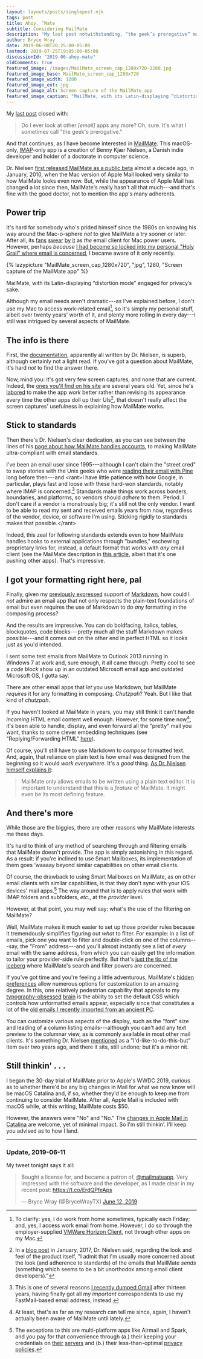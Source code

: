 ```yaml
---
layout: layouts/posts/singlepost.njk
tags: post
title: Ahoy, ’Mate
subtitle: Considering MailMate
description: "My last post notwithstanding, “the geek’s prerogative” makes it okay to try other email apps—like MailMate."
author: Bryce Wray
date: 2019-06-08T20:25:00-05:00
lastmod: 2019-07-25T19:05:00-05:00
discussionId: "2019-06-ahoy-mate"
oldComments: true
featured_image: /images/MailMate_screen_cap_1280x720-1280.jpg
featured_image_base: MailMate_screen_cap_1280x720
featured_image_width: 1280
featured_image_ext: jpg
featured_image_alt: Screen capture of the MailMate app
featured_image_caption: "MailMate, with its Latin-displaying “distortion mode” engaged for privacy’s sake" # quotation marks to allow colon
---
```


My [last post](/posts/2019/05/the-holy-mail) closed with:

> Do I ever look at other *[email]* apps any more? Oh, sure. It's what I sometimes call "the geek's prerogative."

And that continues, as I have become interested in [MailMate](https://freron.com). This macOS-only, [IMAP](https://en.wikipedia.org/wiki/Internet_Message_Access_Protocol)-only app is a creation of Benny Kjær Nielsen, a Danish indie developer and holder of a doctorate in computer science.

Dr. Nielsen [first released MailMate as a public beta](https://blog.freron.com/2010/first-beta-released/) almost a decade ago, in January, 2010, when the Mac version of Apple Mail looked very similar to how MailMate looks even now. But, while the appearance of Apple Mail has changed a lot since then, MailMate's really hasn't all that much---and that's fine with the good doctor, not to mention the app's many adherents.

## Power trip

It's hard for somebody who's prided himself since the 1980s on knowing his way around the Mac-o-sphere *not* to give MailMate a try sooner or later. After all, its [fans](https://www.youtube.com/watch?v=e_SlbQzL9lc) [swear](https://brettterpstra.com/2018/01/08/best-of-2017-working-on-macos/) [by](https://www.slant.co/options/1952/~mailmate-review) [it](https://www.youtube.com/playlist?list=PLC4ZkBr87CO0jmrQvGQ77t44tCT-xklqU) as *the* email client for Mac power users. However, perhaps *because* [I had become so locked into my personal "Holy Grail" where email is concerned](/posts/2019/05/the-holy-mail), I became aware of it only recently.

{% lazypicture "MailMate_screen_cap_1280x720", "jpg", 1280, "Screen capture of the MailMate app" %}

<p class="lazypicturecaption">MailMate, with its Latin-displaying “distortion mode” engaged for privacy’s sake.</p>

Although my email needs aren't dramatic---as I've explained before, I don't use my Mac to access work-related email[^vmMail], so it's simply my personal stuff, albeit over twenty years' worth of it, and plenty more rolling in every day---I still was intrigued by several aspects of MailMate.

[^vmMail]: To clarify: yes, I do work from home sometimes, typically each Friday; and, yes, I access work email from home. However, I do so through the employer-supplied [VMWare Horizon Client](https://www.vmware.com/products/horizon.html), not through other apps on my Mac.

## The info is there

First,  the [documentation](https://manual.mailmate-app.com/), apparently all written by Dr. Nielsen, is superb, although certainly not a light read. If you've got a question about MailMate, it's hard *not* to find the answer there.

Now, mind you: it's got very few screen captures, and none that are current. Indeed, the [ones you'll find on his site](https://freron.com/screenshots/) are several years old. Yet, since he's [labored](https://updates.mailmate-app.com/release_notes) to make the app *work* better rather than revising its appearance every time the other apps doll up their UIs[^lookandFeel], that doesn't really affect the screen captures' usefulness in explaining how MailMate works.

[^lookandFeel]: In a [blog post](https://blog.freron.com/2017/personalized_subscriber_emails/) in January, 2017, Dr. Nielsen said, regarding the look and feel of the product itself, "I admit that I'm usually more concerned about the look (and adherence to standards) of the emails that MailMate *sends* (something which seems to be a bit unorthodox among email client developers)."

## Stick to standards

Then there's Dr. Nielsen's clear dedication, as you can see between the lines of his [page about how MailMate handles accounts](https://manual.mailmate-app.com/account_setup), to making MailMate ultra-compliant with email standards.

I've been an email user since 1995---although I can't claim the "street cred" to swap stories with the Unix geeks who were [reading their email with Pine](https://en.wikipedia.org/wiki/Pine_(email_client)) long before then---and &lt;rant&gt;I have little patience with how Google, in particular, plays fast and loose with these hard-won standards, notably where IMAP is concerned.[^Gmail] Standards make things work across borders, boundaries, and platforms, so vendors should *adhere* to them. Period. I don't care if a vendor is monstrously big; it's still not the only vendor. I want to be able to read my sent and received emails years from now, regardless of the vendor, device, or software I'm using. Sticking rigidly to standards makes that possible.&lt;/rant&gt;

[^Gmail]: This is one of several reasons [I recently dumped Gmail](https://twitter.com/BryceWrayTX/status/1136675657700859904) after thirteen years, having finally got all my *important* correspondents to use my FastMail-based email address, instead.

Indeed, this zeal for following standards extends even to how MailMate handles hooks to external applications through "bundles," eschewing proprietary links for, instead, a default format that works with *any* email client (see the MailMate description in [this article](https://thesweetsetup.com/apps/favorite-email-client-os-x/), albeit that it's one pushing other apps). That's impressive.

## I got your formatting right&nbsp;here,&nbsp;pal

Finally, given my [previously expressed](/posts/2019/03/mark-it-down) support of [Markdown](https://daringfireball.net/projects/markdown/), how could I *not* admire an email app that not only respects the plain-text foundations of email but even requires the use of Markdown to do *any* formatting in the composing process?

And the results are impressive. You can do boldfacing, italics, tables, blockquotes, code blocks---pretty much all the stuff Markdown makes possible---and it comes out on the other end in perfect HTML so it looks just as you'd intended.

I sent some test emails from MailMate to Outlook&nbsp;2013 running in Windows&nbsp;7 at work and, sure enough, it all came through. Pretty cool to see a *code block* show up in an outdated Microsoft email app and outdated Microsoft OS, I gotta say.

There are other email apps that *let* you use Markdown, but MailMate *requires* it for any formatting in composing. *Chutzpah*? Yeah. But I like that kind of *chutzpah*.

If you haven't looked at MailMate in years, you may still think it can't handle *incoming* HTML email content well enough. However, for some time now[^HTMLyes], it's been able to handle, display, and even forward all the "pretty" mail you want, thanks to some clever embedding techniques (see "Replying/Forwarding HTML" [here](https://manual.mailmate-app.com/preferences)).

[^HTMLyes]: At least, that's as far as my research can tell me since, again, I haven't actually been aware of MailMate until lately.

Of course, you'll still have to use Markdown to *compose* formatted text. And, again, that reliance on plain text is how email was designed from the beginning so it would *work everywhere*. It's a *good* thing. [As Dr. Nielsen himself explains it](https://manual.mailmate-app.com/introduction):

> MailMate only allows emails to be written using a plain text editor. It is important to understand that this is a *feature* of MailMate. It might even be its most defining feature.

## And there's more

While those are the biggies, there are other reasons why MailMate interests me these days.

It's hard to think of any method of searching through and filtering emails that MailMate doesn't provide. The app is simply astonishing in this regard. As a result: if you're inclined to use Smart Mailboxes, its implementation of them goes ’waaaay beyond similar capabilities on other email&nbsp;clients.

Of course, the drawback to using Smart Mailboxes on MailMate, as on other email clients with similar capabilities, is that they don't sync with your iOS devices' mail apps.[^creepy] The way around that is to apply rules that work with IMAP folders and subfolders, *etc.*, at the *provider*&nbsp;level.

However, at that point, you may well say: what's the use of the filtering on MailMate?

Well, MailMate makes it much easier to set up those provider rules because it tremendously simplifies figuring out *what* to filter. For example: in a list of emails, pick one you want to filter and double-click on one of the columns---say, the "From" address---and you'll almost instantly see a list of *every* email with the same address, from which you can easily get the information to tailor your provider-side rule perfectly. But that's [just the tip of the iceberg](https://manual.mailmate-app.com/view) where MailMate's search and filter powers are concerned.

[^creepy]: The exceptions to this are multi-platform apps like Airmail and Spark, and you pay for that convenience through (a.) their keeping your credentials on [their](https://helpspot.readdle.com/en/index.php?pg=kb.page&id=1285) [servers](https://www.iubenda.com/privacy-policy/558233/full-legal) and (b.) their less-than-optimal [privacy](https://sparkmailapp.com/privacy#privacy_3) [policies](https://www.iubenda.com/privacy-policy/558233/full-legal).

If you've got time and you're feeling a little adventurous, MailMate's [hidden preferences](https://manual.mailmate-app.com/hidden_preferences) allow numerous options for customization to an amazing degree. In this, one relatively pedestrian capability that appeals to my [typography-obsessed](/posts/2018/10/web-typography-part-1) [brain](/posts/2018/10/web-typography-part-2) is the ability to set the default CSS which controls how unformatted emails appear, especially since that constitutes a lot of the [old emails I recently imported from an ancient PC](https://www.linkedin.com/feed/update/urn:li:activity:6543149472082386944).

You can customize various aspects of the display, such as the "font" size and leading of a column listing emails---although you can't add any text preview to the columnar view, as is commonly available in most other mail clients. It's something Dr. Nielsen [mentioned](https://blog.freron.com/2017/personalized_subscriber_emails/) as a "I'd-like-to-do-this-but" item over two years ago, and there it sits, still undone; but it's a minor nit.

## Still thinkin'&nbsp;.&nbsp;.&nbsp;.

I began the 30-day trial of MailMate prior to Apple's WWDC 2019, curious as to whether there'd be any big changes in Mail for what we now know will be macOS Catalina and, if so, whether they'd be enough to keep me from continuing to consider MailMate. After all, Apple Mail is included with macOS while, at this writing, MailMate costs&nbsp;$50.

However, the answers were "No" and "No." The [changes in Apple Mail in Catalina](https://www.apple.com/macos/catalina-preview/features/) are welcome, yet of minimal impact. So I'm still thinkin'. I'll keep you advised as to how I&nbsp;land.

<hr />

### Update, 2019-06-11

My tweet tonight says it all:

<blockquote class="twitter-tweet"><p lang="en" dir="ltr">Bought a license for, and became a patron of, <a href="https://twitter.com/mailmateapp?ref_src=twsrc%5Etfw">@mailmateapp</a>. Very impressed with the software and the developer, as I made clear in my recent post: <a href="https://t.co/ErdQPfeAps">https://t.co/ErdQPfeAps</a></p>&mdash; Bryce Wray (@BryceWrayTX) <a href="https://twitter.com/BryceWrayTX/status/1138614802518020096?ref_src=twsrc%5Etfw">June 12, 2019</a></blockquote> <script async src="https://platform.twitter.com/widgets.js" charset="utf-8"></script>
